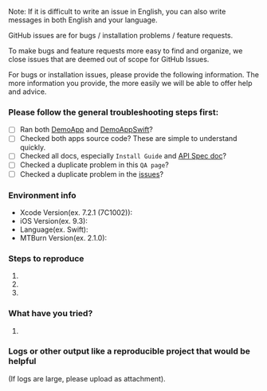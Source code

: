 Note: If it is difficult to write an issue in English, you can also write messages
in both English and your language.

GitHub issues are for bugs / installation problems / feature requests.

To make bugs and feature requests more easy to find and organize, we close issues that are deemed
out of scope for GitHub Issues.

For bugs or installation issues, please provide the following information.
The more information you provide, the more easily we will be able to offer
help and advice.

### Please follow the general troubleshooting steps first:

- [ ] Ran both [DemoApp](https://github.com/mtburn/MTBurn-iOS-SDK-Install-Guide/blob/master/DemoApp) and [DemoAppSwift](https://github.com/mtburn/MTBurn-iOS-SDK-Install-Guide/blob/master/DemoAppSwift)?
- [ ] Checked both apps source code? These are simple to understand quickly.
- [ ] Checked all docs, especially `Install Guide` and [API Spec doc](http://mtburn.github.io/MTBurn-iOS-SDK-Install-Guide/appledoc/latest/)?
- [ ] Checked a duplicate problem in this `QA page`?
- [ ] Checked a duplicate problem in the [issues](https://github.com/mtburn/MTBurn-iOS-SDK-Install-Guide/issues?utf8=%E2%9C%93&q=is%3Aissue)?

### Environment info

- Xcode Version(ex. 7.2.1 (7C1002)):
- iOS Version(ex. 9.3):
- Language(ex. Swift):
- MTBurn Version(ex. 2.1.0):

### Steps to reproduce

1.
1.
1.

### What have you tried?

1.

### Logs or other output like a reproducible project that would be helpful
(If logs are large, please upload as attachment).
